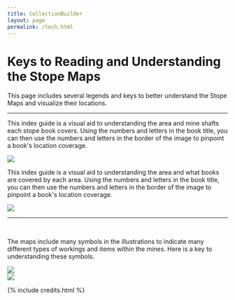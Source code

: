 ```yaml
---
title: CollectionBuilder
layout: page
permalink: /tech.html
---
```


# Keys to Reading and Understanding the Stope Maps

This page includes several legends and keys to better understand the Stope Maps and visualize their locations.

--- 

<div class="container">
    <div class="row">
        <p>This index guide is a visual aid to understanding the area and mine shafts each stope book covers. Using the numbers and letters in the book title, you can then use the numbers and letters in the border of the image to pinpoint a book's location coverage.</p>
        <a href="{{ '/objects/Index_Guide_Mine_Locations_Within_The_Stope_Book_Overlay.jpg' | absolute_url }}" class="col-md-12" target="_blank" data-toggle="tooltip" title="Click Me">
                    <img class="card-image-top img-fluid" src="{{ '/objects/Index_Guide_Mine_Locations_Within_The_Stope_Book_Overlay.jpg' | absolute_url }}">    
        </a>
</div>

<div class="container">
    <div class="row">
        <p>This index guide is a visual aid to understanding the area and what books are covered by each area. Using the numbers and letters in the book title, you can then use the numbers and letters in the border of the image to pinpoint a book's location coverage.</p>
        <a href="{{ '/objects/Stope_Book_Grid.jpg' | absolute_url }}" class="col-md-12" target="_blank" data-toggle="tooltip" title="Click Me">
                    <img class="card-image-top img-fluid" src="{{ '/objects/Stope_Book_Grid.jpg' | absolute_url }}">    
        </a>
</div>

<hr><br>

The maps include many symbols in the illustrations to indicate many different types of workings and items within the mines. Here is a key to understanding these symbols.

<div class="container">
    <div class="row">
        <div class="col-md-12">
                    <a href="{{ '/objects/Stope_Book_Legend.jpg' | absolute_url }}" class="col-md-12" target="_blank" data-toggle="tooltip" title="Click Me">
                    <img class="card-image-top img-fluid" src="{{ '/objects/Stope_Book_Legend.jpg' | absolute_url }}">    
        </a>
</div>

<div class="container">
    <div class="row">
        <div class="col-md-12">
                    <a href="{{ '/objects/Stope_Book_Legend_2.jpg' | absolute_url }}" class="col-md-12" target="_blank" data-toggle="tooltip" title="Click Me">
                    <img class="card-image-top img-fluid" src="{{ '/objects/Stope_Book_Legend_2.jpg' | absolute_url }}">    
        </a>
</div>


{% include credits.html %}
